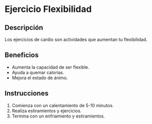 # Ejercicio Flexibilidad

## Descripción
Los ejercicios de cardio son actividades que aumentan tu flexibilidad.

## Beneficios
- Aumenta la capacidad de ser flexible.
- Ayuda a quemar calorías.
- Mejora el estado de ánimo.

## Instrucciones
1. Comienza con un calentamiento de 5-10 minutos.
2. Realiza estiramientos y ejercicios.
3. Termina con un enfriamiento y estiramientos.
